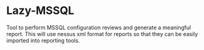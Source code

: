 # Lazy-MSSQL
Tool to perform MSSQL configuration reviews and generate a meaningful report. This will use nessus xml format for reports so that they can be easily imported into reporting tools. 

